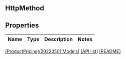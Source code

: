## HttpMethod

## Properties

Name | Type | Description | Notes
------------ | ------------- | ------------- | -------------

[[ProductPricingV20220501 Models]](../) [[API list]](../../Api) [[README]](../../../README.md)
